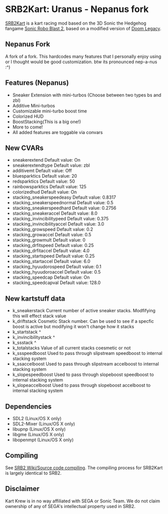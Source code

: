 # SRB2Kart: Uranus - Nepanus fork

[SRB2Kart](https://srb2.org/mods/) is a kart racing mod based on the 3D Sonic the Hedgehog fangame [Sonic Robo Blast 2](https://srb2.org/), based on a modified version of [Doom Legacy](http://doomlegacy.sourceforge.net/).

## Nepanus Fork
A fork of a fork. This hardcodes many features that I personally enjoy using or I thought would be good customization. btw its pronounced nep-a-nus :^)

## Features (Nepanus)
- Sneaker Extension with mini-turbos (Choose between two types bs and zbl)
- Additive Mini-turbos
- Customizable mini-turbo boost time
- Colorized HUD
- BoostStacking(This is a big one!)
- More to come!
- All added features are toggable via convars

## New CVARs
- sneakerextend Default value: On
- sneakerextendtype Default value: zbl
- additivemt Default value: Off
- bluesparktics Default value: 20
- redsparktics Default value: 50
- rainbowsparktics Default value: 125
- colorizedhud Default value: On
- stacking_sneakerspeedeasy Default value: 0.8317
- stacking_sneakerspeednormal Default value: 0.5
- stacking_sneakerspeedhard Default value: 0.2756
- stacking_sneakeraccel Default value: 8.0
- stacking_invincibilitypeed Default value: 0.375
- stacking_invincibilityaccel Default value: 3.0
- stacking_growspeed Default value: 0.2
- stacking_growaccel Default value: 0.5
- stacking_growmult Default value: 0
- stacking_drfitspeed Default value: 0.25
- stacking_drfitaccel Default value: 4.0
- stacking_startspeed Default value: 0.25
- stacking_startaccel Default value: 6.0
- stacking_hyuudorospeed Default value: 0.1
- stacking_hyuudoroaccel Default value: 0.5
- stacking_speedcap Default value: On
- stacking_speedcapval Default value: 128.0

## New kartstuff data
- k_sneakerstack Current number of active sneaker stacks. Modfifying this will effect stack value
- k_driftstack Cosmetic Stack number. Can be used to see if a specfic boost is active but modifying it won't change how it stacks
- k_startstack ^
- k_invincibilitystack ^
- k_ssstack  ^
- k_totalstacks Value of all current stacks coesmetic or not
- k_ssspeedboost Used to pass through slipstream speedboost to internal stacking system
- k_ssaccelboost Used to pass through slipstream accelboost to internal stacking system
- k_slopespeedboost Used to pass through slopeboost speedboost to internal stacking system
- k_slopeaccelboost Used to pass through slopeboost accelboost to internal stacking system

## Dependencies
- SDL2 (Linux/OS X only)
- SDL2-Mixer (Linux/OS X only)
- libupnp (Linux/OS X only)
- libgme (Linux/OS X only)
- libopenmpt (Linux/OS X only)

## Compiling

See [SRB2 Wiki/Source code compiling](http://wiki.srb2.org/wiki/Source_code_compiling). The compiling process for SRB2Kart is largely identical to SRB2.

## Disclaimer
Kart Krew is in no way affiliated with SEGA or Sonic Team. We do not claim ownership of any of SEGA's intellectual property used in SRB2.
